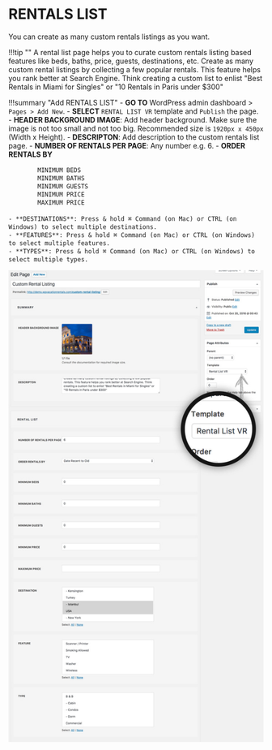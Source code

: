 # RENTALS LIST

You can create as many custom rentals listings as you want. 

!!!tip ""
    A rental list page helps you to curate custom rentals listing based features like beds, baths, price, guests, destinations, etc. Create as many custom rental listings by collecting a few popular rentals. This feature helps you rank better at Search Engine. Think creating a custom list to enlist "Best Rentals in Miami for Singles" or "10 Rentals in Paris under $300"

!!!summary "Add RENTALS LIST"
    - **GO TO** WordPress admin dashboard > `Pages > Add New`.
    - **SELECT** `RENTAL LIST VR` template and `Publish` the page.
    - **HEADER BACKGROUND IMAGE**: Add header background. Make sure the image is not too small and not too big. Recommended size is `1920px x 450px` (Width x Height).
    - **DESCRIPTON**: Add description to the custom rentals list page.
    - **NUMBER OF RENTALS PER PAGE**: Any number e.g. 6.
    - **ORDER RENTALS BY**

            MINIMUM BEDS
            MINIMUM BATHS
            MINIMUM GUESTS
            MINIMUM PRICE
            MAXIMUM PRICE

    - **DESTINATIONS**: Press & hold ⌘ Command (on Mac) or CTRL (on Windows) to select multiple destinations.
    - **FEATURES**: Press & hold ⌘ Command (on Mac) or CTRL (on Windows) to select multiple features.
    - **TYPES**: Press & hold ⌘ Command (on Mac) or CTRL (on Windows) to select multiple types.

![img](img/vr-69.jpg)
